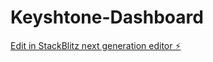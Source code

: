 # Keyshtone-Dashboard

[Edit in StackBlitz next generation editor ⚡️](https://stackblitz.com/~/github.com/chistyshaik/Keyshtone-Dashboard)